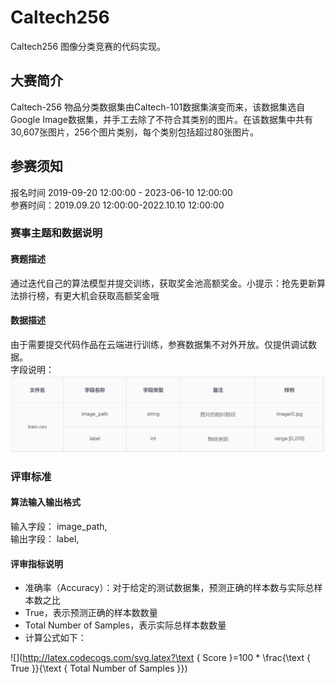 # Caltech256
Caltech256 图像分类竞赛的代码实现。
## 大赛简介
Caltech-256 物品分类数据集由Caltech-101数据集演变而来，该数据集选自Google Image数据集，并手工去除了不符合其类别的图片。在该数据集中共有30,607张图片，256个图片类别，每个类别包括超过80张图片。
## 参赛须知
报名时间
2019-09-20 12:00:00 - 2023-06-10 12:00:00  
参赛时间：2019.09.20 12:00:00-2022.10.10 12:00:00
### 赛事主题和数据说明
#### 赛题描述
通过迭代自己的算法模型并提交训练，获取奖金池高额奖金。小提示：抢先更新算法排行榜，有更大机会获取高额奖金哦
#### 数据描述
由于需要提交代码作品在云端进行训练，参赛数据集不对外开放。仅提供调试数据。  
字段说明：
!["数据字段"](./images/data_explain.png)

### 评审标准
#### 算法输入输出格式
输入字段： image_path,  
输出字段： label,
#### 评审指标说明
- 准确率（Accuracy）：对于给定的测试数据集，预测正确的样本数与实际总样本数之比
- True，表示预测正确的样本数数量
- Total Number of Samples，表示实际总样本数数量
- 计算公式如下：

![](http://latex.codecogs.com/svg.latex?\text { Score }=100 * \frac{\text { True }}{\text { Total Number of Samples }})
